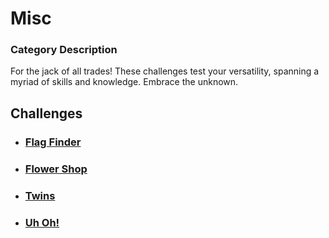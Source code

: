 # Misc

### Category Description

For the jack of all trades! These challenges test your versatility, spanning a myriad of skills and knowledge. Embrace the unknown.

## Challenges

- ### [Flag Finder](<Flag Finder>)
- ### [Flower Shop](<Flower Shop>)
- ### [Twins](<Twins>)
- ### [Uh Oh!](<Uh Oh!>)
